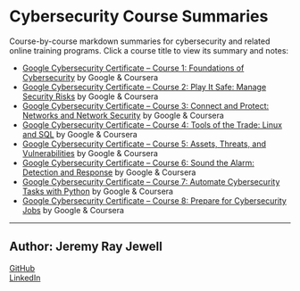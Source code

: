 # Cybersecurity Course Summaries

Course-by-course markdown summaries for cybersecurity and related online training programs. Click a course title to view its summary and notes:

* [Google Cybersecurity Certificate – Course 1: Foundations of Cybersecurity](google-cybersecurity-certificate/course-1-foundations-of-cybersecurity.md) by Google & Coursera
* [Google Cybersecurity Certificate – Course 2: Play It Safe: Manage Security Risks](google-cybersecurity-certificate/course-2-play-it-safe.md) by Google & Coursera
* [Google Cybersecurity Certificate – Course 3: Connect and Protect: Networks and Network Security](course-3-connect-and-protect.md) by Google & Coursera
* [Google Cybersecurity Certificate – Course 4: Tools of the Trade: Linux and SQL](google-cybersecurity-certificate/course-4-tools-of-the-trade.md) by Google & Coursera
* [Google Cybersecurity Certificate – Course 5: Assets, Threats, and Vulnerabilities](google-cybersecurity-certificate/course-5-assets-threats-and-vulnerabilities.md) by Google & Coursera
* [Google Cybersecurity Certificate – Course 6: Sound the Alarm: Detection and Response](google-cybersecurity-certificate/course-6-sound-the-alarm-detection-and-response.md) by Google & Coursera
* [Google Cybersecurity Certificate – Course 7: Automate Cybersecurity Tasks with Python](google-cybersecurity-certificate/course-7-automate-cybersecurity-tasks-with-python.md) by Google & Coursera
* [Google Cybersecurity Certificate – Course 8: Prepare for Cybersecurity Jobs](google-cybersecurity-certificate/course-8-prepare-for-cybersecurity-jobs.md) by Google & Coursera

---

## Author: **Jeremy Ray Jewell**

[GitHub](https://github.com/jeremyrayjewell)  
[LinkedIn](https://www.linkedin.com/in/jeremyrayjewell)
